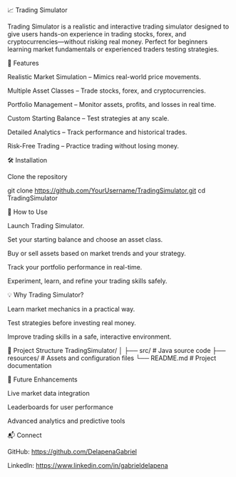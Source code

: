 📈 Trading Simulator

Trading Simulator is a realistic and interactive trading simulator designed to give users hands-on experience in trading stocks, forex, and cryptocurrencies—without risking real money. Perfect for beginners learning market fundamentals or experienced traders testing strategies.

🔹 Features

Realistic Market Simulation – Mimics real-world price movements.

Multiple Asset Classes – Trade stocks, forex, and cryptocurrencies.

Portfolio Management – Monitor assets, profits, and losses in real time.

Custom Starting Balance – Test strategies at any scale.

Detailed Analytics – Track performance and historical trades.

Risk-Free Trading – Practice trading without losing money.

🛠 Installation

Clone the repository

git clone https://github.com/YourUsername/TradingSimulator.git
cd TradingSimulator


🎯 How to Use

Launch Trading Simulator.

Set your starting balance and choose an asset class.

Buy or sell assets based on market trends and your strategy.

Track your portfolio performance in real-time.

Experiment, learn, and refine your trading skills safely.

💡 Why Trading Simulator?

Learn market mechanics in a practical way.

Test strategies before investing real money.

Improve trading skills in a safe, interactive environment.

📂 Project Structure
TradingSimulator/
│
├── src/            # Java source code
├── resources/      # Assets and configuration files
└── README.md       # Project documentation

🚀 Future Enhancements

Live market data integration

Leaderboards for user performance

Advanced analytics and predictive tools


📬 Connect

GitHub: https://github.com/DelapenaGabriel

LinkedIn: https://www.linkedin.com/in/gabrieldelapena
